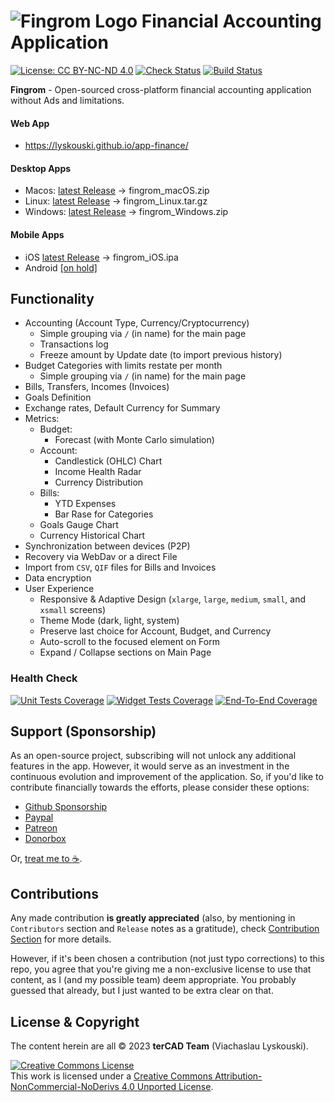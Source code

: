 # ![Fingrom Logo](https://github.com/lyskouski/app-finance/blob/main/docs/mockups/logo/main.svg) Financial Accounting Application
[![License: CC BY-NC-ND 4.0](https://img.shields.io/badge/License-CC_BY--NC--ND_4.0-lightgrey.svg)](https://creativecommons.org/licenses/by-nc-nd/4.0/) 
[![Check Status](https://github.com/lyskouski/app-finance/actions/workflows/push_to_main.yml/badge.svg?branch=main)](https://github.com/lyskouski/app-finance/actions/workflows/push_to_main.yml)
[![Build Status](https://github.com/lyskouski/app-finance/actions/workflows/build.yml/badge.svg)](https://github.com/lyskouski/app-finance/actions/workflows/build.yml)

**Fingrom** - Open-sourced cross-platform financial accounting application without Ads and limitations.

#### Web App 
- https://lyskouski.github.io/app-finance/

#### Desktop Apps
- Macos: [latest Release](https://github.com/lyskouski/app-finance/releases/latest) -> fingrom_macOS.zip
- Linux: [latest Release](https://github.com/lyskouski/app-finance/releases/latest) -> fingrom_Linux.tar.gz
- Windows: [latest Release](https://github.com/lyskouski/app-finance/releases/latest) -> fingrom_Windows.zip

#### Mobile Apps
- iOS [latest Release](https://github.com/lyskouski/app-finance/releases/latest) -> fingrom_iOS.ipa
- Android [[on hold]](https://github.com/lyskouski/app-finance/issues/129)

## Functionality
- Accounting (Account Type, Currency/Cryptocurrency)
  - Simple grouping via `/` (in name) for the main page
  - Transactions log
  - Freeze amount by Update date (to import previous history)
- Budget Categories with limits restate per month
  - Simple grouping via `/` (in name) for the main page
- Bills, Transfers, Incomes (Invoices)
- Goals Definition
- Exchange rates, Default Currency for Summary
- Metrics: 
  - Budget:
    - Forecast (with Monte Carlo simulation)
  - Account:
    - Candlestick (OHLC) Chart
    - Income Health Radar
    - Currency Distribution
  - Bills:
    - YTD Expenses
    - Bar Rase for Categories
  - Goals Gauge Chart
  - Currency Historical Chart
- Synchronization between devices (P2P) 
- Recovery via WebDav or a direct File
- Import from `CSV`, `QIF` files for Bills and Invoices
- Data encryption
- User Experience
  - Responsive & Adaptive Design (`xlarge`, `large`, `medium`, `small`, and `xsmall` screens)
  - Theme Mode (dark, light, system)
  - Preserve last choice for Account, Budget, and Currency
  - Auto-scroll to the focused element on Form
  - Expand / Collapse sections on Main Page

### Health Check

[![Unit Tests Coverage](https://lyskouski.github.io/app-finance/coverage/unit_coverage_badge.svg)](https://github.com/lyskouski/app-finance/tree/main/test/unit/)
[![Widget Tests Coverage](https://lyskouski.github.io/app-finance/coverage/widget_coverage_badge.svg)](https://github.com/lyskouski/app-finance/tree/main/test/widget)
[![End-To-End Coverage](https://lyskouski.github.io/app-finance/coverage/e2e_coverage_badge.svg)](https://github.com/lyskouski/app-finance/tree/main/test/e2e)

## Support (Sponsorship)

As an open-source project, subscribing will not unlock any additional features in the app. However, it would serve as 
an investment in the continuous evolution and improvement of the application. So, if you'd like to contribute 
financially towards the efforts, please consider these options:

* [Github Sponsorship](https://github.com/users/lyskouski/sponsorship)
* [Paypal](https://www.paypal.me/terCAD)
* [Patreon](https://www.patreon.com/terCAD)
* [Donorbox](https://donorbox.org/tercad)

Or, [treat me to :coffee:](https://www.buymeacoffee.com/lyskouski).

## Contributions

Any made contribution **is greatly appreciated** (also, by mentioning in `Contributors` section and `Release` notes
as a gratitude), check [Contribution Section](./CONTRIBUTING.md) for more details.

However, if it's been chosen a contribution (not just typo corrections) to this repo, you agree that you're giving
me a non-exclusive license to use that content, as I (and my possible team) deem appropriate. You probably guessed 
that already, but I just wanted to be extra clear on that.

## License & Copyright

The content herein are all &copy; 2023 **terCAD Team** (Viachaslau Lyskouski).

<a rel="license" href="http://creativecommons.org/licenses/by-nc-nd/4.0/"><img alt="Creative Commons License" style="border-width:0" src="https://i.creativecommons.org/l/by-nc-nd/4.0/88x31.png" /></a><br />This work is licensed under a <a rel="license" href="http://creativecommons.org/licenses/by-nc-nd/4.0/">Creative Commons Attribution-NonCommercial-NoDerivs 4.0 Unported License</a>.
